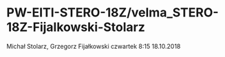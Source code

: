 # PW-EITI-STERO-18Z/velma_STERO-18Z-Fijalkowski-Stolarz
Michał Stolarz, Grzegorz Fijałkowski
czwartek 8:15 18.10.2018
